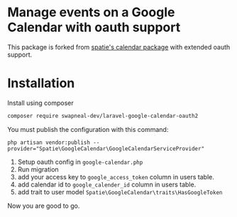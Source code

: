 
# Manage events on a Google Calendar with oauth support

This package is forked from [spatie's calendar package](https://github.com/spatie/laravel-google-calendar) with extended oauth support.

# Installation

Install using composer<br>
```bash
composer require swapneal-dev/laravel-google-calendar-oauth2
```

You must publish the configuration with this command:

```
php artisan vendor:publish --provider="Spatie\GoogleCalendar\GoogleCalendarServiceProvider"
```

1. Setup oauth config in `google-calendar.php`
2. Run migration
3. add your access key to `google_access_token` column in users table.
4. add calendar id to `google_calender_id` column in users table.
5. add trait to user model `Spatie\GoogleCalendar\traits\HasGoogleToken`

Now you are good to go.
